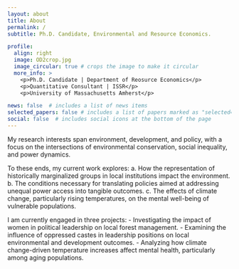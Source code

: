 ```yaml
---
layout: about
title: About
permalink: /
subtitle: Ph.D. Candidate, Environmental and Resource Economics.

profile:
  align: right
  image: OD2crop.jpg
  image_circular: true # crops the image to make it circular
  more_info: >
    <p>Ph.D. Candidate | Department of Reosurce Economics</p>
    <p>Quantitative Consultant | ISSR</p>
    <p>University of Massachusetts Amherst</p>

news: false  # includes a list of news items
selected_papers: false # includes a list of papers marked as "selected={true}"
social: false  # includes social icons at the bottom of the page
---
```


My research interests span environment, development, and policy, with a focus on the intersections of environmental conservation, social inequality, and power dynamics.

To these ends, my current work explores:
    a. How the representation of historically marginalized groups in local institutions impact the environment.
    b. The conditions necessary for translating policies aimed at addressing unequal power access into tangible outcomes.
    c. The effects of climate change, particularly rising temperatures, on the mental well-being of vulnerable populations.

I am currently engaged in three projects:
    - Investigating the impact of women in political leadership on local forest management.
    - Examining the influence of oppressed castes in leadership positions on local environmental and development outcomes. 
    - Analyzing how climate change-driven temperature increases affect mental health, particularly among aging populations.

